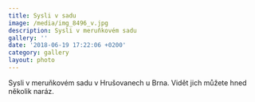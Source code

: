 ```yaml
---
title: Sysli v sadu
image: /media/img_8496_v.jpg
description: Sysli v meruňkovém sadu
gallery: ''
date: '2018-06-19 17:22:06 +0200'
category: gallery
layout: photo
---
```

Sysli v meruňkovém sadu v Hrušovanech u Brna. Vidět jich můžete hned několik naráz.
